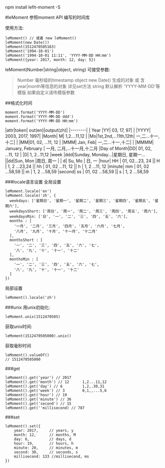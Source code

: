npm install lefit-moment -S

#leMoment
参照moment API 编写的时间库

使用方法:
```
leMoment() // 或者 new leMoment()
leMoment(new Date())
leMoment(1512470505163)
leMoment('1994-10-01')
leMoment('1994-10-01 11:11', 'YYYY-MM-DD HH:mm')
leMoment({year: 2017, month: 12, day: 5})
```
leMoment(Number|string|object, string)
可接受参数:
>Number 毫秒级的timestamp
>object new Date() 生成的对象 或 含year|month等信息的对象 详见set方法
>string 默认解析 'YYYY-MM-DD'等模版 如果自定义请传模版参数

##格式化时间
```
moment.format('YYYY-MM-DD')
moment.format('YYYY-MM-DD ddd')
moment.format('YYYY-MM-DD HH:mm')
```
|attr|token| out(en)|output(zh)|
|--------|
| Year |YY|  03, 17, 97|
|     |YYYY|  2003, 2017, 1997|
|Month| M| 1,2....11,12
|     |Mo|1st,2nd,...11th,12th| 一,二...十一,十二|
|     |MM|01, 02, ...11, 12
|     |MMM| Jan, Feb| 一,二...十一,十二|
|     |MMMM| January, February | 一月, 二月,...十一月,十二月
|Day of Month|DD| 01, 02, ...11, 12
| |D| 1, 2...11,12
|week |ddd|Sunday, Monday...|星期日, 星期一...
||dd|Sun, Mon |周日, 周一
| | d| Su, Mo | 日, 一
|hour| HH | 01, 02...23, 24
|| H | 1, 2 ...23,24
|| hh | 01, 02 ...11, 12
|| h | 1, 2 ...11, 12
|minute| mm | 01, 02 ...58,59
|| m | 1, 2 ...58,59
|second| ss | 01, 02 ...58,59
|| s | 1, 2 ...58,59

###locale语言设置
全局设置
```
leMoment.locale('en')
leMoment.locale('zh', {
  weekdays: ['星期日', '星期一', '星期二', '星期三', '星期四', '星期五', '星期六'],
  weekdaysShort: ['周日', '周一', '周二', '周三', '周四', '周五', '周六'],
  weekdaysMin: ['日', '一', '二', '三', '四', '五', '六'],
  months : [
    '一月', '二月', '三月', '四月', '五月', '六月', '七月',
    '八月', '九月', '十月', '十一月', '十二月'
  ],
  monthsShort : [
    '一', '二', '三', '四', '五', '六', '七',
    '八', '九', '十', '十一', '十二'
  ],
  monthsMin : [
    '一', '二', '三', '四', '五', '六', '七',
    '八', '九', '十', '十一', '十二'
  ]
})
```
局部设置
```
leMoment().locale('zh')
```

###unix
用unix初始化:
```
leMoment.unix(1512470505)
```
获取unix时间:
```
leMoment(1512470505000).unix()
```
获取毫秒时间
```
leMoment().valueOf()
// 1512470505000
```
###get
```
leMoment().get('year') // 2017
leMoment().get('month') // 12      1,2...11,12
leMoment().get('day') // 6         1,2,.30,31
leMoment().get('week') // 3        0,1,,...5,6
leMoment().get('hour') // 19
leMoment().get('minute') // 36
leMoment().get('second') // 15
leMoment().get(''millisecond) // 787

```
###set
```
leMoment().set({
    year: 2017,     // years, y
    month: 12,      // months, M
    day: 6,         // days, d
    hour: 19,       // hours, h
    minute: 20,     // minutes, m
    second: 30,     // seconds, s 
    millisecond: 133 //millisecond, ms
})
```












